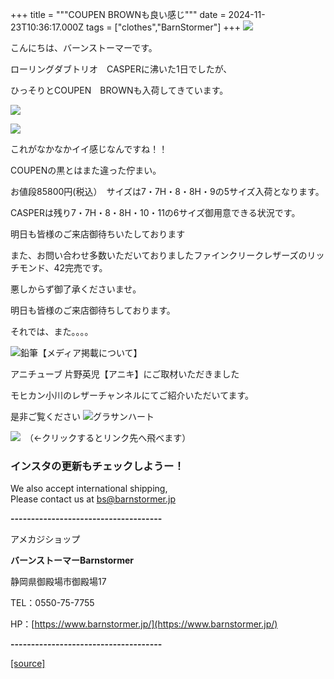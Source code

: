 +++
title = """COUPEN BROWNも良い感じ"""
date = 2024-11-23T10:36:17.000Z
tags = ["clothes","BarnStormer"]
+++
[![](https://stat.ameba.jp/user_images/20231023/16/barnstormer-go/b2/03/p/o0420015015354743273.png)](https://ameblo.jp/barnstormer-go/entry-12825670498.html)

こんにちは、バーンストーマーです。

ローリングダブトリオ　CASPERに沸いた1日でしたが、

ひっそりとCOUPEN　BROWNも入荷してきています。

[![](https://stat.ameba.jp/user_images/20241123/19/barnstormer-go/0d/63/j/o0466070015513405085.jpg)](https://stat.ameba.jp/user_images/20241123/19/barnstormer-go/0d/63/j/o0466070015513405085.jpg)

[![](https://stat.ameba.jp/user_images/20241123/19/barnstormer-go/14/17/j/o0466070015513405089.jpg)](https://stat.ameba.jp/user_images/20241123/19/barnstormer-go/14/17/j/o0466070015513405089.jpg)

これがなかなかイイ感じなんですね！！

COUPENの黒とはまた違った佇まい。

お値段85800円(税込）　サイズは7・7H・8・8H・9の5サイズ入荷となります。

CASPERは残り7・7H・8・8H・10・11の6サイズ御用意できる状況です。

明日も皆様のご来店御待ちいたしております

また、お問い合わせ多数いただいておりましたファインクリークレザーズのリッチモンド、42完売です。

悪しからず御了承くださいませ。

明日も皆様のご来店御待ちしております。

それでは、また。。。。

![鉛筆](https://stat100.ameba.jp/blog/ucs/img/char/char3/519.png)【メディア掲載について】

アニチューブ 片野英児【アニキ】にご取材いただきました

モヒカン小川のレザーチャンネルにてご紹介いただいてます。

是非ご覧ください ![グラサンハート](https://stat100.ameba.jp/blog/ucs/img/char/char3/148.png)

[![](https://stat.ameba.jp/user_images/20230412/16/barnstormer-go/6a/23/p/o0108010815269242493.png)](https://www.instagram.com/barnstormer_daily/)　（←クリックするとリンク先へ飛べます）

### インスタの更新もチェックしようー！

We also accept international shipping,  
Please contact us at bs@barnstormer.jp

**\-------------------------------------**

アメカジショップ

**バーンストーマーBarnstormer**

静岡県御殿場市御殿場17

TEL：0550-75-7755

HP：[https://www.barnstormer.jp/](https://www.barnstormer.jp/)

**\-------------------------------------**

[[source]](https://ameblo.jp/barnstormer-go/entry-12876099162.html)
